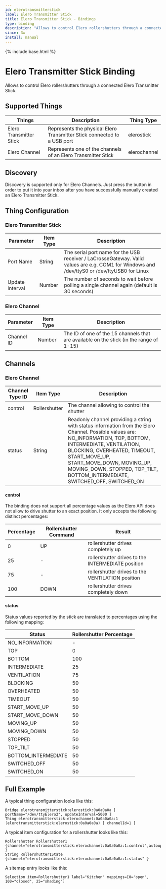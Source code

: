 ```yaml
---
id: elerotransmitterstick
label: Elero Transmitter Stick
title: Elero Transmitter Stick - Bindings
type: binding
description: "Allows to control Elero rollershutters through a connected Elero Transmitter Stick."
since: 3x
install: manual
---
```


<!-- Attention authors: Do not edit directly. Please add your changes to the appropriate source repository -->

{% include base.html %}

# Elero Transmitter Stick Binding

Allows to control Elero rollershutters through a connected Elero Transmitter Stick. 

## Supported Things

| Things                  | Description                                                                          | Thing Type   |
|-------------------------|--------------------------------------------------------------------------------------|--------------|
| Elero Transmitter Stick | Represents the physical Elero Transmitter Stick connected to a USB port              | elerostick   |
| Elero Channel           | Represents one of the channels of an Elero Transmitter Stick                         | elerochannel |

## Discovery

Discovery is supported only for Elero Channels. Just press the button in order to put it into your inbox after you have successfully manually created an Elero Transmitter Stick.

## Thing Configuration

### Elero Transmitter Stick

| Parameter     | Item Type | Description                                                                                                                                  |
|---------------|-----------|----------------------------------------------------------------------------------------------------------------------------------------------|
| Port Name       | String    | The serial port name for the USB receiver / LaCrosseGateway. Valid values are e.g. COM1 for Windows and /dev/ttyS0 or /dev/ttyUSB0 for Linux |
| Update Interval | Number    | The number of seconds to wait before polling a single channel again (default is 30 seconds) |

### Elero Channel

| Parameter     | Item Type | Description                                                                                                                                  |
|---------------|-----------|----------------------------------------------------------------------------------------------------------------------------------------------|
| Channel ID | Number    | The ID of one of the 15 channels that are available on the stick (in the range of 1-15) |

## Channels

### Elero Channel

| Channel Type ID | Item Type             | Description                                       |
|-----------------|-----------------------|---------------------------------------------------|
| control         | Rollershutter         | The channel allowing to control the shutter       |
| status          | String                | Readonly channel providing a string with status information from the Elero Channel. Possible values are: NO_INFORMATION, TOP, BOTTOM, INTERMEDIATE, VENTILATION, BLOCKING, OVERHEATED, TIMEOUT, START_MOVE_UP, START_MOVE_DOWN, MOVING_UP, MOVING_DOWN, STOPPED, TOP_TILT, BOTTOM_INTERMEDIATE, SWITCHED_OFF, SWITCHED_ON |

#### control

The binding does not support all percentage values as the Elero API does not allow to drive shutter to an exact position.
It only accepts the following distinct percentages:

Percentage | Rollershutter Command | Result                                            |
-----------|-----------------------|---------------------------------------------------|
0          | UP                    | rollershutter drives completely up                |
25         | -                     | rollershutter drives to the INTERMEDIATE position |
75         | -                     | rollershutter drives to the VENTILATION position  |
100        | DOWN                  | rollershutter drives completely down              |

#### status

Status values reported by the stick are translated to percentages using the following mapping:

Status              | Rollershutter Percentage |
--------------------|--------------------------|
NO_INFORMATION      | -                        |
TOP                 | 0                        |
BOTTOM              | 100                      |
INTERMEDIATE        | 25                       |
VENTILATION         | 75                       |
BLOCKING            | 50                       |
OVERHEATED          | 50                       |
TIMEOUT             | 50                       |
START_MOVE_UP       | 50                       |
START_MOVE_DOWN     | 50                       |
MOVING_UP           | 50                       |
MOVING_DOWN         | 50                       |
STOPPED             | 50                       |
TOP_TILT            | 50                       |
BOTTOM_INTERMEDIATE | 50                       |
SWITCHED_OFF        | 50                       |
SWITCHED_ON         | 50                       |

## Full Example

A typical thing configuration looks like this:

```
Bridge elerotransmitterstick:elerostick:0a0a0a0a [ portName="/dev/ttyElero2", updateInterval=5000 ]
Thing elerotransmitterstick:elerochannel:0a0a0a0a:1 (elerotransmitterstick:elerostick:0a0a0a0a) [ channelId=1 ]
```

A typical item configuration for a rollershutter looks like this:

```
Rollershutter Rollershutter1 {channel="elerotransmitterstick:elerochannel:0a0a0a0a:1:control",autoupdate="false" }
String Rollershutter1State  {channel="elerotransmitterstick:elerochannel:0a0a0a0a:1:status" } 
```

A sitemap entry looks like this:

```
Selection item=Rollershutter1 label="Kitchen" mappings=[0="open", 100="closed", 25="shading"]
```
